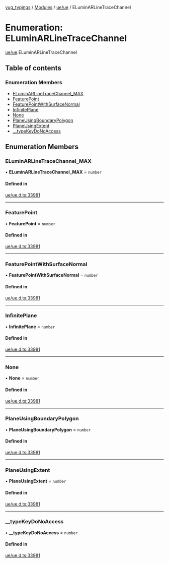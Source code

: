 [yug_typings](../README.md) / [Modules](../modules.md) / [ue/ue](../modules/ue_ue.md) / ELuminARLineTraceChannel

# Enumeration: ELuminARLineTraceChannel

[ue/ue](../modules/ue_ue.md).ELuminARLineTraceChannel

## Table of contents

### Enumeration Members

- [ELuminARLineTraceChannel\_MAX](ue_ue.ELuminARLineTraceChannel.md#eluminarlinetracechannel_max)
- [FeaturePoint](ue_ue.ELuminARLineTraceChannel.md#featurepoint)
- [FeaturePointWithSurfaceNormal](ue_ue.ELuminARLineTraceChannel.md#featurepointwithsurfacenormal)
- [InfinitePlane](ue_ue.ELuminARLineTraceChannel.md#infiniteplane)
- [None](ue_ue.ELuminARLineTraceChannel.md#none)
- [PlaneUsingBoundaryPolygon](ue_ue.ELuminARLineTraceChannel.md#planeusingboundarypolygon)
- [PlaneUsingExtent](ue_ue.ELuminARLineTraceChannel.md#planeusingextent)
- [\_\_typeKeyDoNoAccess](ue_ue.ELuminARLineTraceChannel.md#__typekeydonoaccess)

## Enumeration Members

### ELuminARLineTraceChannel\_MAX

• **ELuminARLineTraceChannel\_MAX** = `number`

#### Defined in

[ue/ue.d.ts:33981](https://github.com/YugMetaverse/yug_typings/blob/b7d9b19/ue/ue.d.ts#L33981)

___

### FeaturePoint

• **FeaturePoint** = `number`

#### Defined in

[ue/ue.d.ts:33981](https://github.com/YugMetaverse/yug_typings/blob/b7d9b19/ue/ue.d.ts#L33981)

___

### FeaturePointWithSurfaceNormal

• **FeaturePointWithSurfaceNormal** = `number`

#### Defined in

[ue/ue.d.ts:33981](https://github.com/YugMetaverse/yug_typings/blob/b7d9b19/ue/ue.d.ts#L33981)

___

### InfinitePlane

• **InfinitePlane** = `number`

#### Defined in

[ue/ue.d.ts:33981](https://github.com/YugMetaverse/yug_typings/blob/b7d9b19/ue/ue.d.ts#L33981)

___

### None

• **None** = `number`

#### Defined in

[ue/ue.d.ts:33981](https://github.com/YugMetaverse/yug_typings/blob/b7d9b19/ue/ue.d.ts#L33981)

___

### PlaneUsingBoundaryPolygon

• **PlaneUsingBoundaryPolygon** = `number`

#### Defined in

[ue/ue.d.ts:33981](https://github.com/YugMetaverse/yug_typings/blob/b7d9b19/ue/ue.d.ts#L33981)

___

### PlaneUsingExtent

• **PlaneUsingExtent** = `number`

#### Defined in

[ue/ue.d.ts:33981](https://github.com/YugMetaverse/yug_typings/blob/b7d9b19/ue/ue.d.ts#L33981)

___

### \_\_typeKeyDoNoAccess

• **\_\_typeKeyDoNoAccess** = `number`

#### Defined in

[ue/ue.d.ts:33981](https://github.com/YugMetaverse/yug_typings/blob/b7d9b19/ue/ue.d.ts#L33981)
